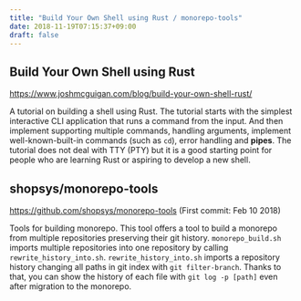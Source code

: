 ```yaml
---
title: "Build Your Own Shell using Rust / monorepo-tools"
date: 2018-11-19T07:15:37+09:00
draft: false
---
```


## Build Your Own Shell using Rust

https://www.joshmcguigan.com/blog/build-your-own-shell-rust/

A tutorial on building a shell using Rust. The tutorial starts with the simplest interactive CLI application that runs a command from the input. And then implement supporting multiple commands, handling arguments, implement well-known-built-in commands (such as `cd`), error handling and **pipes**. The tutorial does not deal with TTY (PTY) but it is a good starting point for people who are learning Rust or aspiring to develop a new shell.

## shopsys/monorepo-tools

https://github.com/shopsys/monorepo-tools (First commit: Feb 10 2018)

Tools for building monorepo. This tool offers a tool to build a monorepo from multiple repositories preserving their git history. `monorepo_build.sh` imports multiple repositories into one repository by calling `rewrite_history_into.sh`. `rewrite_history_into.sh` imports a repository history changing all paths in git index with `git filter-branch`. Thanks to that, you can show the history of each file with `git log -p [path]` even after migration to the monorepo.
